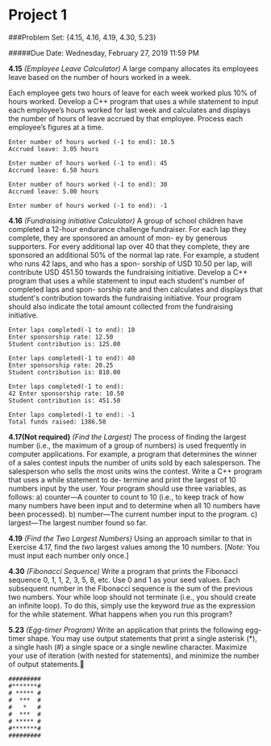 # Project 1

###Problem Set: {4.15, 4.16, 4.19, 4.30, 5.23}

#####Due Date: Wednesday, February 27, 2019 11:59 PM

**4.15** *(Employee Leave Calculator)* A large company allocates its employees leave based on the number of hours worked in a week. 

Each employee gets two hours of leave for each week worked plus 10% of hours worked. Develop a C++ program that uses a while statement to input each employee’s hours worked for last week and calculates and displays the number of hours of leave accrued by that employee. Process each employee’s figures at a time. 

```
Enter number of hours worked (-1 to end): 10.5
Accrued leave: 3.05 hours

Enter number of hours worked (-1 to end): 45
Accrued leave: 6.50 hours

Enter number of hours worked (-1 to end): 30
Accrued leave: 5.00 hours

Enter number of hours worked (-1 to end): -1
```



**4.16** *(Fundraising initiative Calculator)* A group of school children have completed a 12-hour endurance challenge fundraiser. For each lap they complete, they are sponsored an amount of mon- ey by generous supporters. For every additional lap over 40 that they complete, they are sponsored an additional 50% of the normal lap rate. For example, a student who runs 42 laps, and who has a spon- sorship of USD 10.50 per lap, will contribute USD 451.50 towards the fundraising initiative. Develop a C++ program that uses a while statement to input each student's number of completed laps and spon- sorship rate and then calculates and displays that student's contribution towards the fundraising initiative. Your program should also indicate the total amount collected from the fundraising initiative. 

```
Enter laps completed(-1 to end): 10
Enter sponsorship rate: 12.50
Student contribution is: 125.00

Enter laps completed(-1 to end): 40
Enter sponsorship rate: 20.25
Student contribution is: 810.00

Enter laps completed(-1 to end):
42 Enter sponsorship rate: 10.50
Student contribution is: 451.50

Enter laps completed(-1 to end): -1
Total funds raised: 1386.50
```



**4.17(Not required)** *(Find the Largest)* The process of finding the largest number (i.e., the maximum of a group of numbers) is used frequently in computer applications. For example, a program that determines the winner of a sales contest inputs the number of units sold by each salesperson. The salesperson who sells the most units wins the contest. Write a C++ program that uses a while statement to de- termine and print the largest of 10 numbers input by the user. Your program should use three variables, as follows: 
a) counter—A counter to count to 10 (i.e., to keep track of how many numbers have been input and to determine when all 10 numbers have been processed). 
b) number—The current number input to the program.
c) largest—The largest number found so far.



**4.19** *(Find the Two Largest Numbers)* Using an approach similar to that in Exercise 4.17, find
the *two* largest values among the 10 numbers. [*Note:* You must input each number only once.]



**4.30** *(Fibonacci Sequence)* Write a program that prints the Fibonacci sequence 0, 1, 1, 2, 3, 5,
8, etc. Use 0 and 1 as your seed values. Each subsequent number in the Fibonacci sequence is the
sum of the previous two numbers. Your while loop should not terminate (i.e., you should create an
infinite loop). To do this, simply use the keyword *true* as the expression for the while statement.
What happens when you run this program?



**5.23** *(Egg-timer Program)* Write an application that prints the following egg-timer shape. You
may use output statements that print a single asterisk (*), a single hash (#) a single space or a single
newline character. Maximize your use of iteration (with nested for statements), and minimize the
number of output statements.

```
#########
#*******#
# ***** #
#  ***  #
#   *   #
#  *** 	#
# ***** #
#*******#
#########
```

